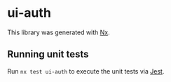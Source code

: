 # ui-auth

This library was generated with [Nx](https://nx.dev).

## Running unit tests

Run `nx test ui-auth` to execute the unit tests via [Jest](https://jestjs.io).
